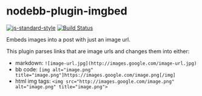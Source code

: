 nodebb-plugin-imgbed
====================

[![js-standard-style](https://img.shields.io/badge/code%20style-standard-brightgreen.svg)](http://standardjs.com/) [![Build Status](https://travis-ci.org/bdharrington7/nodebb-plugin-imgbed.svg?branch=master)](https://travis-ci.org/bdharrington7/nodebb-plugin-imgbed)

Embeds images into a post with just an image url.

This plugin parses links that are image urls and changes them into either:
* markdown: `![image-url.jpg](http://images.google.com/image-url.jpg)`
* bb code: `[img alt="image.png" title="image.png"]https://images.google.com/image.png[/img]`
* html img tags: `<img src="http://images.google.com/image.png" alt="image.png" title="image.png">`


